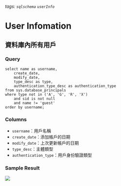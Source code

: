 ###### tags: `sqlschema` `userInfo`
# User Infomation
## 資料庫內所有用戶
### Query
```sql=
select name as username,
    create_date,
    modify_date,
    type_desc as type,
    authentication_type_desc as authentication_type
from sys.database_principals
where type not in ('A', 'G', 'R', 'X')
    and sid is not null
    and name != 'guest'
order by username;
```

### Columns
- `username`：用戶名稱
- `create_date`：添加帳戶的日期
- `modify_date`：上次更新帳戶的日期
- `type_desc`：主體類型
- `authentication_type`：用戶身份驗證類型

### Sample Result
![](https://i.imgur.com/8WIjiwr.png)
